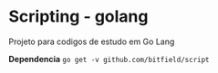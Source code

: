# Scripting - golang
Projeto para codigos de estudo em Go Lang 

**Dependencia**
`go get -v github.com/bitfield/script`
